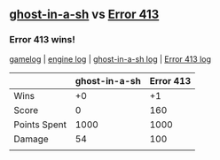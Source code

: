 ## [ghost-in-a-sh](<../../ghost-in-a-sh/README.md>) vs [Error 413](<../../Error 413/README.md>)
### Error 413 wins!

[gamelog](<gamelog.json>) | [engine log](<engine>) | [ghost-in-a-sh log](<ghost-in-a-sh>) | [Error 413 log](<Error 413>)

|              | ghost-in-a-sh | Error 413 |
| ------------ | ------------- | --------- |
| Wins         |            +0 |        +1 |
| Score        |             0 |       160 |
| Points Spent |          1000 |      1000 |
| Damage       |            54 |       100 |
|              |               |           |
